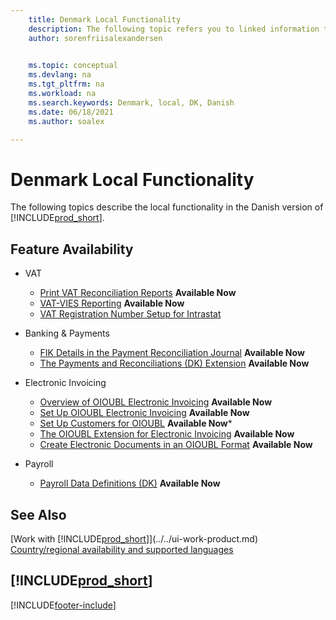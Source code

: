 ```yaml
---
    title: Denmark Local Functionality
    description: The following topic refers you to linked information that describes local functionality in Denmark.
    author: sorenfriisalexandersen

    
    ms.topic: conceptual
    ms.devlang: na
    ms.tgt_pltfrm: na
    ms.workload: na
    ms.search.keywords: Denmark, local, DK, Danish
    ms.date: 06/18/2021
    ms.author: soalex

---
```

# Denmark Local Functionality

The following topics describe the local functionality in the Danish version of [!INCLUDE[prod_short](../../includes/prod_short.md)].  

## Feature Availability

* VAT
    * [Print VAT Reconciliation Reports](how-to-print-vat-reconciliation-reports.md) **Available Now**
    * [VAT-VIES Reporting](vat-vies-reporting.md) **Available Now**
    * [VAT Registration Number Setup for Intrastat](vat-registration-no-intrastat.md)  

* Banking & Payments
    * [FIK Details in the Payment Reconciliation Journal](fik-details-in-the-payment-reconciliation-journal.md) **Available Now**
    * [The Payments and Reconciliations (DK) Extension](../../ui-extensions-payments-reconciliation-formats-dk.md) **Available Now**

* Electronic Invoicing
    * [Overview of OIOUBL Electronic Invoicing](oioubl-electronic-invoicing-overview.md) **Available Now**
    * [Set Up OIOUBL Electronic Invoicing](how-to-set-up-oioubl.md) **Available Now**
    * [Set Up Customers for OIOUBL](how-to-set-up-customers-for-oioubl.md) **Available Now***
    * [The OIOUBL Extension for Electronic Invoicing](ui-extensions-oioubl.md) **Available Now**
    * [Create Electronic Documents in an OIOUBL Format](how-to-create-electronic-documents-by-using-oioubl.md) **Available Now**

* Payroll
    * [Payroll Data Definitions (DK)](ui-extensions-payroll-data-definitions-dk.md) **Available Now**

## See Also

[Work with [!INCLUDE[prod_short](../../includes/prod_short.md)]](../../ui-work-product.md)  
[Country/regional availability and supported languages](/dynamics365/business-central/dev-itpro/compliance/apptest-countries-and-translations)  

## [!INCLUDE[prod_short](../../includes/free_trial_md.md)]  


[!INCLUDE[footer-include](../../includes/footer-banner.md)]